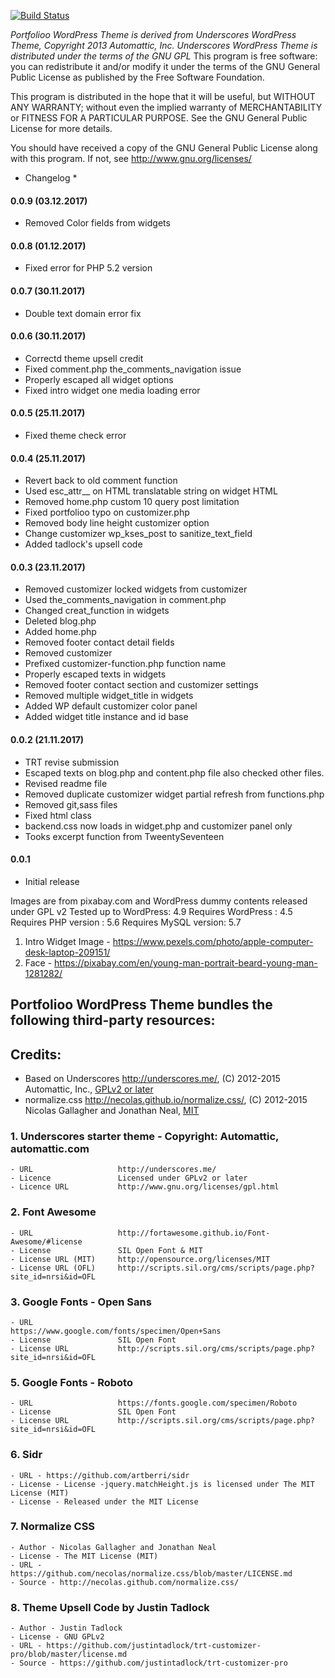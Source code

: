 [![Build Status](https://travis-ci.org/Automattic/_s.svg?branch=master)](https://travis-ci.org/Automattic/_s)


*Portfolioo WordPress Theme is derived from Underscores WordPress Theme, Copyright 2013 Automattic, Inc.*
*Underscores WordPress Theme is distributed under the terms of the GNU GPL*
This program is free software: you can redistribute it and/or modify
it under the terms of the GNU General Public License as published by
the Free Software Foundation.

This program is distributed in the hope that it will be useful,
but WITHOUT ANY WARRANTY; without even the implied warranty of
MERCHANTABILITY or FITNESS FOR A PARTICULAR PURPOSE.  See the
GNU General Public License for more details.

You should have received a copy of the GNU General Public License
along with this program.  If not, see http://www.gnu.org/licenses/



* Changelog *

#### 0.0.9 (03.12.2017)
- Removed Color fields from widgets


#### 0.0.8 (01.12.2017)
- Fixed error for PHP 5.2 version


#### 0.0.7 (30.11.2017)
- Double text domain error fix



#### 0.0.6 (30.11.2017)
- Correctd theme upsell credit
- Fixed comment.php the_comments_navigation issue
- Properly escaped all widget options
- Fixed intro widget one media loading error


#### 0.0.5 (25.11.2017)
- Fixed theme check error


#### 0.0.4 (25.11.2017)
- Revert back to old comment function
- Used esc_attr__ on HTML translatable string on widget HTML
- Removed home.php custom 10 query post limitation
- Fixed portfolioo typo on customizer.php
- Removed body line height customizer option
- Change customizer wp_kses_post to sanitize_text_field
- Added tadlock's upsell code




#### 0.0.3 (23.11.2017)
- Removed customizer locked widgets from customizer
- Used the_comments_navigation in comment.php
- Changed creat_function in widgets
- Deleted blog.php
- Added home.php
- Removed footer contact detail fields
- Removed customizer 
- Prefixed customizer-function.php function name
- Properly escaped texts in widgets
- Removed footer contact section and customizer settings
- Removed multiple widget_title in widgets
- Added WP default customizer color panel
- Added widget title instance and id base


#### 0.0.2 (21.11.2017)
- TRT revise submission
- Escaped texts on blog.php and content.php file also checked other files.
- Revised readme file
- Removed duplicate customizer widget partial refresh from functions.php
- Removed git,sass files
- Fixed html class
- backend.css now loads in widget.php and customizer panel only
- Tooks excerpt function from TweentySeventeen

#### 0.0.1
- Initial release 




Images are from pixabay.com and WordPress dummy contents released under GPL v2
Tested up to WordPress: 4.9
Requires WordPress    : 4.5
Requires PHP version  : 5.6
Requires MySQL version: 5.7

1. Intro Widget Image - https://www.pexels.com/photo/apple-computer-desk-laptop-209151/
2. Face - https://pixabay.com/en/young-man-portrait-beard-young-man-1281282/


Portfolioo WordPress Theme bundles the following third-party resources:
-------------------------------------------------------
Credits:
-------------------------------------------------------


* Based on Underscores http://underscores.me/, (C) 2012-2015 Automattic, Inc., [GPLv2 or later](https://www.gnu.org/licenses/gpl-2.0.html)
* normalize.css http://necolas.github.io/normalize.css/, (C) 2012-2015 Nicolas Gallagher and Jonathan Neal, [MIT](http://opensource.org/licenses/MIT)


### 1. Underscores starter theme - Copyright: Automattic, automattic.com 
    - URL                   http://underscores.me/
    - Licence               Licensed under GPLv2 or later    
    - Licence URL           http://www.gnu.org/licenses/gpl.html

### 2. Font Awesome
    - URL                   http://fortawesome.github.io/Font-Awesome/#license
    - License               SIL Open Font & MIT
    - License URL (MIT)     http://opensource.org/licenses/MIT
    - License URL (OFL)     http://scripts.sil.org/cms/scripts/page.php?site_id=nrsi&id=OFL

### 3. Google Fonts - Open Sans
    - URL                   https://www.google.com/fonts/specimen/Open+Sans
    - License               SIL Open Font
    - License URL           http://scripts.sil.org/cms/scripts/page.php?site_id=nrsi&id=OFL


### 5. Google Fonts - Roboto
    - URL                   https://fonts.google.com/specimen/Roboto
    - License               SIL Open Font
    - License URL           http://scripts.sil.org/cms/scripts/page.php?site_id=nrsi&id=OFL


### 6. Sidr 
    - URL - https://github.com/artberri/sidr
    - License - License -jquery.matchHeight.js is licensed under The MIT License (MIT)
    - License - Released under the MIT License


### 7. Normalize CSS
    - Author - Nicolas Gallagher and Jonathan Neal 
    - License - The MIT License (MIT)   
    - URL - https://github.com/necolas/normalize.css/blob/master/LICENSE.md
    - Source - http://necolas.github.com/normalize.css/


### 8. Theme Upsell Code by Justin Tadlock
    - Author - Justin Tadlock
    - License - GNU GPLv2  
    - URL - https://github.com/justintadlock/trt-customizer-pro/blob/master/license.md
    - Source - https://github.com/justintadlock/trt-customizer-pro